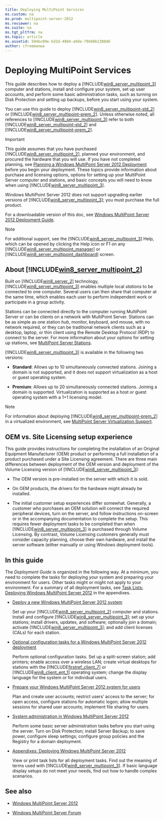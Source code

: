 ```yaml
---
title: Deploying MultiPoint Services
ms.custom: na
ms.prod: multipoint-server-2012
ms.reviewer: na
ms.suite: na
ms.tgt_pltfrm: na
ms.topic: article
ms.assetid: 594bc09e-5d2d-4984-a9de-79d40b1308d6
author: cfreemanwa
---
```

# Deploying MultiPoint Services
This guide describes how to deploy a [!INCLUDE[win8_server_multipoint_3](../Token/win8_server_multipoint_3_md.md)] computer and stations, install and configure your system, set up user accounts, and perform some basic administration tasks, such as turning on Disk Protection and setting up backups, before you start using your system.  
  
You can use this guide to deploy [!INCLUDE[win8_server_multipoint-std_2](../Token/win8_server_multipoint-std_2_md.md)] or [!INCLUDE[win8_server_multipoint-prem_2](../Token/win8_server_multipoint-prem_2_md.md)]. Unless otherwise noted, all references to [!INCLUDE[win8_server_multipoint_3](../Token/win8_server_multipoint_3_md.md)] refer to both [!INCLUDE[win8_server_multipoint-std_2](../Token/win8_server_multipoint-std_2_md.md)] and [!INCLUDE[win8_server_multipoint-prem_2](../Token/win8_server_multipoint-prem_2_md.md)].  
  
> [!IMPORTANT]  
> This guide assumes that you have purchased [!INCLUDE[win8_server_multipoint_2](../Token/win8_server_multipoint_2_md.md)], planned your environment, and procured the hardware that you will use. If you have not completed planning, see [Planning a Windows MultiPoint Server 2012 Deployment](../Topic/Planning-a-Windows-MultiPoint-Server-2012-Deployment.md) before you begin your deployment. These topics provide information about purchase and licensing options, options for setting up your MultiPoint Server computer and stations, and basic concepts you will need to know when using [!INCLUDE[win8_server_multipoint_3](../Token/win8_server_multipoint_3_md.md)].  
>   
> Windows MultiPoint Server 2012 does not support upgrading earlier versions of [!INCLUDE[win8_server_multipoint_3](../Token/win8_server_multipoint_3_md.md)]; you must purchase the full product.  
  
For a downloadable version of this doc, see [Windows MultiPoint Server 2012 Deployment Guide](http://www.microsoft.com/download/details.aspx?id=41545).  
  
> [!NOTE]  
> For additional support, see the [!INCLUDE[win8_server_multipoint_3](../Token/win8_server_multipoint_3_md.md)] Help, which can be opened by clicking the Help icon or F1 on any [!INCLUDE[win8_server_multipoint_manager](../Token/win8_server_multipoint_manager_md.md)] or [!INCLUDE[win8_server_multipoint_dashboard](../Token/win8_server_multipoint_dashboard_md.md)] screen.  
  
## About [!INCLUDE[win8_server_multipoint_2](../Token/win8_server_multipoint_2_md.md)]  
Built on [!INCLUDE[win8_server_2](../Token/win8_server_2_md.md)] technology, [!INCLUDE[win8_server_multipoint_3](../Token/win8_server_multipoint_3_md.md)] enables multiple local *stations* to be connected to one computer. Several users can then share that computer at the same time, which enables each user to perform independent work or participate in a group activity.  
  
Stations can be connected directly to the computer running MultiPoint Server or can be clients on a network with MultiPoint Server. Stations can be as simple as one station *hub*, monitor, keyboard, and mouse, with no network required, or they can be traditional network clients such as a desktop, laptop, or thin client using the Remote Desktop Protocol \(RDP\) to connect to the server. For more information about your options for setting up stations, see [MultiPoint Server Stations](../Topic/MultiPoint-Server-Stations.md).  
  
[!INCLUDE[win8_server_multipoint_3](../Token/win8_server_multipoint_3_md.md)] is available in the following two versions:  
  
-   **Standard**: Allows up to 10 simultaneously connected stations. Joining a domain is not supported, and it does not support virtualization as a host or guest operating system.  
  
-   **Premium**: Allows up to 20 simultaneously connected stations. Joining a domain is supported. Virtualization is supported as a host or guest operating system with a 1\+1 licensing model.  
  
> [!NOTE]  
> For information about deploying [!INCLUDE[win8_server_multipoint-prem_2](../Token/win8_server_multipoint-prem_2_md.md)] in a virtualized environment, see [MultiPoint Server Virtualization Support](../Topic/MultiPoint-Server-Virtualization-Support.md).  
  
## OEM vs. Site Licensing setup experience  
This guide provides instructions for completing the installation of an Original Equipment Manufacturer \(OEM\) product or performing a full installation of a product purchased under a Site Licensing agreement. There are three main differences between deployment of the OEM version and deployment of the Volume Licensing version of [!INCLUDE[win8_server_multipoint_3](../Token/win8_server_multipoint_3_md.md)]:  
  
-   The OEM version is pre\-installed on the server with which it is sold.  
  
-   On OEM products, the drivers for the hardware might already be installed.  
  
-   The initial customer setup experiences differ somewhat. Generally, a customer who purchases an OEM solution will connect the required peripheral devices, turn on the server, and follow instructions on\-screen or in the accompanying documentation to complete the setup. This requires fewer deployment tasks to be completed than when [!INCLUDE[win8_server_multipoint_3](../Token/win8_server_multipoint_3_md.md)] is purchased through Volume Licensing. By contrast, Volume Licensing customers generally must consider capacity planning, choose their own hardware, and install the server software \(either manually or using Windows deployment tools\).  
  
## In this guide  
The *Deployment Guide* is organized in the following way. At a minimum, you need to complete the tasks for deploying your system and preparing your environment for users. Other tasks might or might not apply to your environment. For a summary of all deployment tasks, see [Task Lists: Deploying Windows MultiPoint Server 2012](../Topic/Task-Lists--Deploying-Windows-MultiPoint-Server-2012.md) in the appendixes.  
  
-   [Deploy a new Windows MultiPoint Server 2012 system](../Topic/Deploy-a-new-Windows-MultiPoint-Server-2012-system.md)  
  
    Set up your [!INCLUDE[win8_server_multipoint_2](../Token/win8_server_multipoint_2_md.md)] computer and stations. Install and configure [!INCLUDE[win8_server_multipoint_3](../Token/win8_server_multipoint_3_md.md)]; set up your stations; install drivers, updates, and software; optionally join a domain; activate [!INCLUDE[win8_server_multipoint_3](../Token/win8_server_multipoint_3_md.md)]; and add client licenses \(CALs\) for each station.  
  
-   [Optional configuration tasks for a Windows MultiPoint Server 2012 deployment](../Topic/Optional-configuration-tasks-for-a-Windows-MultiPoint-Server-2012-deployment.md)  
  
    Perform optional configuration tasks. Set up a split\-screen station; add printers; enable access over a wireless LAN; create virtual desktops for stations with the [!INCLUDE[firstref_client_7](../Token/firstref_client_7_md.md)] or [!INCLUDE[win8_client_ent_1](../Token/win8_client_ent_1_md.md)] operating system; change the display language for the system or for individual users.  
  
-   [Prepare your Windows MultiPoint Server 2012 system for users](../Topic/Prepare-your-Windows-MultiPoint-Server-2012-system-for-users.md)  
  
    Plan and create user accounts; restrict users’ access to the server; for open access, configure stations for automatic logon; allow multiple sessions for shared user accounts; implement file sharing for users.  
  
-   [System administration in Windows MultiPoint Server 2012](../Topic/System-administration-in-Windows-MultiPoint-Server-2012.md)  
  
    Perform some basic server administration tasks before you start using the server. Turn on Disk Protection; install Server Backup; to save power, configure sleep settings; configure group policies and the Registry for a domain deployment.  
  
-   [Appendixes: Deploying Windows MultiPoint Server 2012](../Topic/Appendixes--Deploying-Windows-MultiPoint-Server-2012.md)  
  
    View or print task lists for all deployment tasks. Find out the meaning of terms used with [!INCLUDE[win8_server_multipoint_3](../Token/win8_server_multipoint_3_md.md)]. If basic language display setups do not meet your needs, find out how to handle complex scenarios.  
  
## See also  
  
-   [Windows MultiPoint Server 2012](../Topic/Windows-MultiPoint-Server-2012.md)  
  
-   [Windows MultiPoint Server Forum](http://social.technet.microsoft.com/Forums/windowsserver/home?forum=windowsmultipointserver&filter=alltypes&sort=lastpostdesc)  
  
